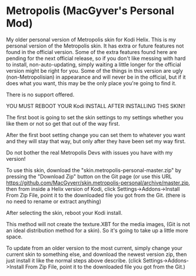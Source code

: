 Metropolis (MacGyver's Personal Mod)
==========

My older personal version of Metropolis skin for Kodi Helix.
This is my personal version of the Metropolis skin.  It has extra or future features not found in the official version.  Some of the extra features found here are pending for the next official release, so if you don't like messing with hard to install, non-auto-updating, simply waiting a little longer for the official version might be right for you.
Some of the things in this version are ugly (non-Metropolisian) in appearance and will never be in the official, but if it does what you want, this may be the only place you're going to find it. 

There is no support offered.

YOU MUST REBOOT YOUR Kodi INSTALL AFTER INSTALLING THIS SKIN!!

The first boot is going to set the skin settings to my settings whether you like them or not so get that out of the way first.

After the first boot setting change you can set them to whatever you want and they will stay that way, 
but only after they have been set my way first.

Do not bother the real Metropolis Devs with issues you have with my version!

To use this skin, download the "skin.metropolis-personal-master.zip" by pressing the "Download Zip" button on the Git page (or use this URL https://github.com/MacGyverr/skin.metropolis-personal/archive/master.zip, then from inside a Helix version of Kodi, click Settings->Addons->Install From Zip File, point it to the downloaded file you got from the Git.  (there is no need to rename or extract anything)

After selecting the skin, reboot your Kodi install.

This method will not create the texture.XBT for the media images, (Git is not an ideal distribution method for a skin).  So it's going to take up a little more space.


To update from an older version to the most current, simply change your current skin to something else, and download the newest version zip, then just install it like the normal steps above describe.  (click Settings->Addons->Install From Zip File, point it to the downloaded file you got from the Git.)
